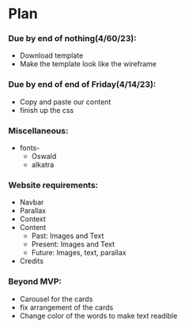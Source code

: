# Plan
### Due by end of nothing(4/60/23):
* Download template
* Make the template look like the wireframe

### Due by end of end of Friday(4/14/23):
* Copy and paste our content
* finish up the css

### Miscellaneous:
 * fonts-
    * Oswald
    * alkatra
### Website requirements:
* Navbar
* Parallax
* Context
* Content
   * Past: Images and Text
   * Present: Images and Text
   * Future: Images, text, parallax
* Credits

### Beyond MVP:
* Carousel for the cards
* fix arrangement of the cards
* Change color of the words to make text readible 
